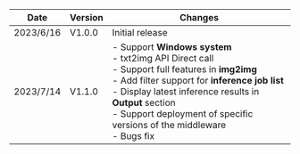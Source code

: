 | Date          | Version            |Changes            |
|---------------|-------------------|-------------------|
| 2023/6/16 | V1.0.0  | Initial release
| 2023/7/14 | V1.1.0 | - Support **Windows system** <br> - txt2img API Direct call <br> - Support full features in **img2img** <br> - Add filter support for **inference job list** <br> - Display latest inference results in **Output** section <br> - Support deployment of specific versions of the middleware <br> - Bugs fix
